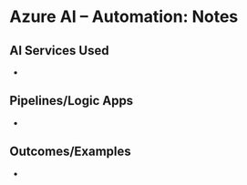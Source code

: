 # Azure AI – Automation: Notes

## AI Services Used
- 

## Pipelines/Logic Apps
- 

## Outcomes/Examples
- 